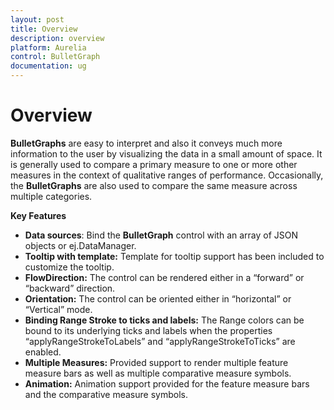 ```yaml
---
layout: post
title: Overview
description: overview
platform: Aurelia
control: BulletGraph	
documentation: ug
---
```


# Overview

**BulletGraphs** are easy to interpret and also it conveys much more information to the user by visualizing the data in a small amount of space. It is generally used to compare a primary measure to one or more other measures in the context of qualitative ranges of performance. Occasionally, the **BulletGraphs** are also used to compare the same measure across multiple categories.

**Key Features**

* **Data sources**: Bind the **BulletGraph** control with an array of JSON objects or ej.DataManager.
* **Tooltip with template:** Template for tooltip support has been included to customize the tooltip.
* **FlowDirection:** The control can be rendered either in a “forward” or “backward” direction.
* **Orientation:** The control can be oriented either in “horizontal” or “Vertical” mode.
* **Binding Range Stroke to ticks and labels:** The Range colors can be bound to its underlying ticks and labels when the properties “applyRangeStrokeToLabels” and  “applyRangeStrokeToTicks”  are enabled.
* **Multiple Measures:** Provided support to render multiple feature measure bars as well as multiple comparative measure symbols.
* **Animation:**  Animation support provided for the feature measure bars and the comparative measure symbols.



